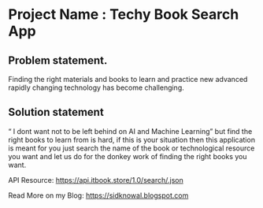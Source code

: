 # Project Name :        Techy Book Search App

## Problem statement.
Finding the right materials and books to learn and practice new advanced rapidly changing  technology has become challenging.

## Solution statement
 “ I dont want not to be left behind on AI and Machine Learning” but find the right books to learn from is hard, if this is your situation then this application is meant for you just search the name of the book or technological resource you want and let us do for the donkey work of finding the right books you want.

API Resource:  https://api.itbook.store/1.0/search/.json

Read More on my Blog: https://sidknowal.blogspot.com

